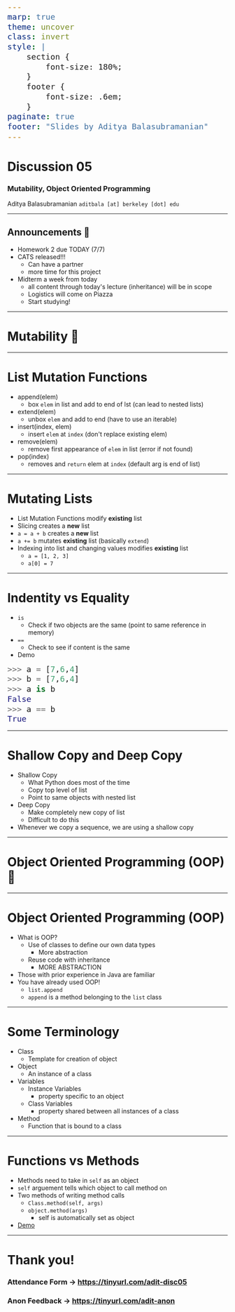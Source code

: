 ```yaml
---
marp: true
theme: uncover
class: invert
style: |
    section {
        font-size: 180%;
    }
    footer {
        font-size: .6em;
    }
paginate: true
footer: "Slides by Aditya Balasubramanian"
---
```


<!-- 
_paginate: false
_footer: Slides available at [`teaching.aditbala.com`](https://teaching.aditbala.com)
_class: invert
-->

# <!--fit--> Discussion 05

### Mutability, Object Oriented Programming

Aditya Balasubramanian
`aditbala [at] berkeley [dot] edu`

---

<!-- 
_class: invert
_footer: 7/7
_backgroundColor: #2222
-->

## Announcements :mega:

- Homework 2 due TODAY (7/7)
- CATS released!!!
    - Can have a partner
    - more time for this project 
- Midterm a week from today
    - all content through today's lecture (inheritance) will be in scope
    - Logistics will come on Piazza
    - Start studying!

---

<!-- 
_backgroundColor: #2222
-->

# <!-- fit --> Mutability :jack_o_lantern:

---

# List Mutation Functions
* append(elem)
    - box `elem` in list and add to end of lst (can lead to nested lists)
* extend(elem)
    - unbox `elem` and add to end (have to use an iterable)
* insert(index, elem)
    - insert `elem` at `index` (don't replace existing elem)
* remove(elem)
    - remove first appearance of `elem` in list (error if not found)
* pop(index)
    - removes and `return` elem at `index` (default arg is end of list)

---

# Mutating Lists

* List Mutation Functions modify **existing** list
* Slicing creates a **new** list
* `a = a + b` creates a **new** list
* `a += b` mutates **existing** list (basically `extend`)
* Indexing into list and changing values modifies **existing** list
    - `a = [1, 2, 3]`
    - `a[0] = 7`

---
<style scoped>
  pre > code {
    font-size: 130%;
  }
</style>

# Indentity vs Equality

* `is`
    - Check if two objects are the same (point to same reference in memory)
* `==`
    - Check to see if content is the same
* Demo
```python
>>> a = [7,6,4]
>>> b = [7,6,4]
>>> a is b
False
>>> a == b
True

```

---

# Shallow Copy and Deep Copy

* Shallow Copy
    - What Python does most of the time
    - Copy top level of list
    - Point to same objects with nested list
* Deep Copy
    - Make completely new copy of list
    - Difficult to do this
* Whenever we copy a sequence, we are using a shallow copy

---

<!-- 
_backgroundColor: #2222
-->

# <!-- fit --> Object Oriented Programming (OOP) :robot:

---
#  Object Oriented Programming (OOP) 
* What is OOP?
    * Use of classes to define our own data types
        - More abstraction
    * Reuse code with inheritance
        - MORE ABSTRACTION
* Those with prior experience in Java are familiar
* You have already used OOP!
    - `list.append`
    - `append` is a method belonging to the `list` class

---

# Some Terminology
* Class
    - Template for creation of object
* Object
    - An instance of a class
* Variables
    * Instance Variables
        - property specific to an object
    * Class Variables
        - property shared between all instances of a class
* Method
    - Function that is bound to a class

---

# Functions vs Methods

* Methods need to take in `self` as an object
* `self` arguement tells which object to call method on
* Two methods of writing method calls
    - `Class.method(self, args)`
    - `object.method(args)`
        - self is automatically set as object
* [Demo](https://pythontutor.com/composingprograms.html#code=class%20TA%3A%0A%20%20%20%20work_hrs%20%3D%2020%0A%20%20%20%20def%20__init__%28self,%20name,%20grade%29%3A%0A%20%20%20%20%20%20%20%20self.name%20%3D%20name%0A%20%20%20%20%20%20%20%20self.grade%20%3D%20grade%0A%20%20%20%20%20%20%20%20self.overtime%20%3D%200%0A%20%20%20%20def%20work_more%28self,%20hours%29%3A%0A%20%20%20%20%20%20%20%20self.overtime%20%2B%3D%20hours%0A%20%20%20%20%20%20%20%20self.work_hrs%20%2B%3D%20self.overtime%0A%20%20%20%20%20%20%20%20return%20self.overtime%20%2B%20TA.work_hrs%0A%20%20%20%20%0Aadit%20%3D%20TA%28%22adit%22,%202%29%0Ahours_worked%20%3D%20adit.work_more%285%29%0Aprint%28adit.overtime%29%0A&cumulative=true&curInstr=0&mode=display&origin=composingprograms.js&py=3&rawInputLstJSON=%5B%5D)
---

# Thank you!

### Attendance Form -> https://tinyurl.com/adit-disc05

### Anon Feedback -> https://tinyurl.com/adit-anon

